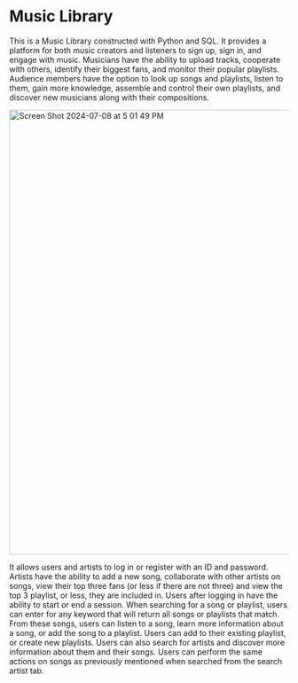# Music Library
This is a Music Library constructed with Python and SQL. It provides a platform for both music creators and listeners to sign up, sign in, and engage with music. Musicians have the ability to upload tracks, cooperate with others, identify their biggest fans, and monitor their popular playlists. Audience members have the option to look up songs and playlists, listen to them, gain more knowledge, assemble and control their own playlists, and discover new musicians along with their compositions.

<img width="802" alt="Screen Shot 2024-07-08 at 5 01 49 PM" src="https://github.com/bertina3107/music_library/assets/116847981/9ba13c69-ef16-485a-93c9-ccf0b66363c1">

It allows users and artists to log in or register with an ID and password. Artists have the ability to add a new song, collaborate with other artists on songs, view their top three fans (or less if there are not three) and view the top 3 playlist, or less, they are included in. Users after logging in have the ability to start or end a session. When searching for a song or playlist, users can enter for any keyword that will return all songs or playlists that match. From these songs, users can listen to a song, learn more information about a song, or add the song to a playlist. Users can add to their existing playlist, or create new playlists. Users can also search for artists and discover more information about them and their songs. Users can perform the same actions on songs as previously mentioned when searched from the search artist tab.
